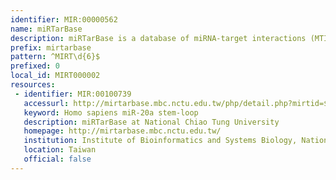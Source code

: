 ```yaml
---
identifier: MIR:00000562
name: miRTarBase
description: miRTarBase is a database of miRNA-target interactions (MTIs), collected manually from relevant literature, following Natural Language Processing of the text to identify research articles related to functional studies of miRNAs. Generally, the collected MTIs are validated experimentally by reporter assay, western blot, microarray and next-generation sequencing experiments.
prefix: mirtarbase
pattern: ^MIRT\d{6}$
prefixed: 0
local_id: MIRT000002
resources:
 - identifier: MIR:00100739
   accessurl: http://mirtarbase.mbc.nctu.edu.tw/php/detail.php?mirtid=${lid}
   keyword: Homo sapiens miR-20a stem-loop
   description: miRTarBase at National Chiao Tung University
   homepage: http://mirtarbase.mbc.nctu.edu.tw/
   institution: Institute of Bioinformatics and Systems Biology, National Chiao Tung University, Hsinchu
   location: Taiwan
   official: false
---
```

